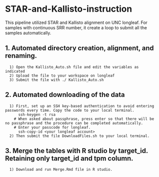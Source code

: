 # STAR-and-Kallisto-instruction
This pipeline utilized STAR and Kallisto alignment on UNC longleaf. For samples with continuous SRR number, it create a loop to submit all the samples automatically.

## 1. Automated directory creation, alignment, and renaming. 
      1) Open the Kallisto_Auto.sh file and edit the variables as indicated
      2) Upload the file to your workspace on longleaf
      3) Submit the file with ./ Kallisto_Auto.sh

## 2. Automated downloading of the data 
      1) First, set up an SSH key-based authentication to avoid entering passwords every time. Copy the code to your local terminal.
          ssh-keygen -t rsa
        # When asked about passphrase, press enter so that there will be no passphrase and the procedure can be completed automatically.
        # Enter your passcode for longleaf.
          ssh-copy-id <your longleaf account>
      2) Then submit the file DownloadFiles.sh to your local terminal.
      
## 3. Merge the tables with R studio by target_id. Retaining only target_id and tpm column.
      1) Download and run Merge.Rmd file in R studio. 


